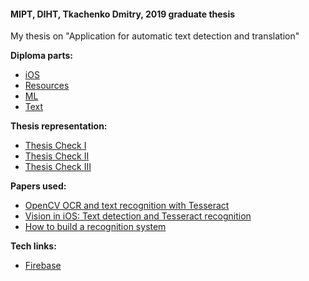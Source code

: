 #### MIPT, DIHT, Tkachenko Dmitry, 2019 graduate thesis
My thesis on "Application for automatic text detection and translation"

**Diploma parts:**
* [iOS](https://github.com/klabertants/mipt_thesis/tree/master/iOS/)
* [Resources](https://github.com/klabertants/mipt_thesis/tree/master/res/)
* [ML](https://github.com/klabertants/mipt_thesis/tree/master/ML/)
* [Text](https://github.com/klabertants/mipt_thesis/tree/master/Text/)

**Thesis representation:**
* [Thesis Check I](https://github.com/klabertants/mipt_thesis/tree/master/representation/Thesis%20Check%20(21.03.2019))
* [Thesis Check II](https://github.com/klabertants/mipt_thesis/tree/master/representation/Thesis%20Check%20(21.03.2019))
* [Thesis Check III](https://github.com/klabertants/mipt_thesis/tree/master/representation/Thesis%20Check%20(21.03.2019))

**Papers used:**
* [OpenCV OCR and text recognition with Tesseract](https://www.pyimagesearch.com/2018/09/17/opencv-ocr-and-text-recognition-with-tesseract/)
* [Vision in iOS: Text detection and Tesseract recognition](https://medium.com/flawless-app-stories/vision-in-ios-text-detection-and-tesseract-recognition-26bbcd735d8f)
* [How to build a recognition system](https://towardsdatascience.com/lecture-on-how-to-build-a-recognition-system-part-1-best-practices-46208e1ae591)

**Tech links:**
* [Firebase](https://console.firebase.google.com/u/3/project/speakthru-d756b/overview)
